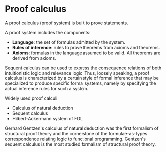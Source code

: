 # Proof calculus

A proof calculus (proof system) is built to prove statements. 

A proof system includes the components:
* **Language**: the set of formulas admitted by the system.
* **Rules of inference**: rules to prove theorems from axioms and theorems.
* **Axioms**: formulas in the language assumed to be valid. All theorems are derived from axioms.

Sequent calculus can be used to express the consequence relations of both intuitionistic logic and relevance logic. Thus, loosely speaking, a proof calculus is characterized by a certain style of formal inference that may be specialized to produce specific formal systems, namely by specifying the actual inference rules for such a system.

Widely used proof calculi
- Calculus of natural deduction
- Sequent calculus
- Hilbert-Ackermann system of FOL

Gerhard Gentzen's calculus of natural deduction was the first formalism of structural proof theory and the cornerstone of the formulae-as-types correspondence relating logic to functional programming. Gentzen's sequent calculus is the most studied formalism of structural proof theory.

